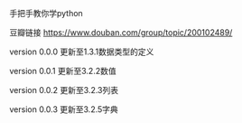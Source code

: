 手把手教你学python

豆瓣链接
https://www.douban.com/group/topic/200102489/

version 0.0.0
更新至1.3.1数据类型的定义

version 0.0.1
更新至3.2.2数值

version 0.0.2
更新至3.2.3列表

version 0.0.3
更新至3.2.5字典